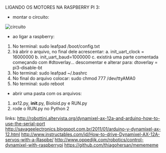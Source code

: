 LIGANDO OS MOTORES NA RASPBERRY PI 3:
- montar o circuito:
	
 ![circuito](https://user-images.githubusercontent.com/28567780/31362861-22917b22-ad31-11e7-919d-b8ea135fb5ae.png)
 
- ao ligar a raspberry:
1.	No terminal: sudo leafpad /boot/config.txt
2.	Irá abrir o arquivo, no final dele acrescentar:
a.	init_uart_clock = 16000000
b.	init_uart_baud=1000000
c.	existirá uma parte comentada começando com #dtoverlay... 
descomentar e alterar para: dtoverlay = pi3-disable-bt
3.	No terminal: sudo leafpad ~/.bashrc
4.	No final do arquivo colocar: sudo chmod 777 /dev/ttyAMA0
5.	No terminal: sudo reboot
- abrir uma pasta com os arquivos:
1.	ax12.py, __init__.py, Bioloid.py e RUN.py
2.	rode o RUN.py no Python 2

links:
http://robottini.altervista.org/dynamixel-ax-12a-and-arduino-how-to-use-the-serial-port
http://savageelectronics.blogspot.com.br/2011/01/arduino-y-dynamixel-ax-12.html
http://www.instructables.com/id/How-to-drive-Dynamixel-AX-12A-servos-with-a-Raspbe/
http://www.oppedijk.com/robotics/control-dynamixel-with-raspberrypi
https://github.com/thiagohersan/memememe


